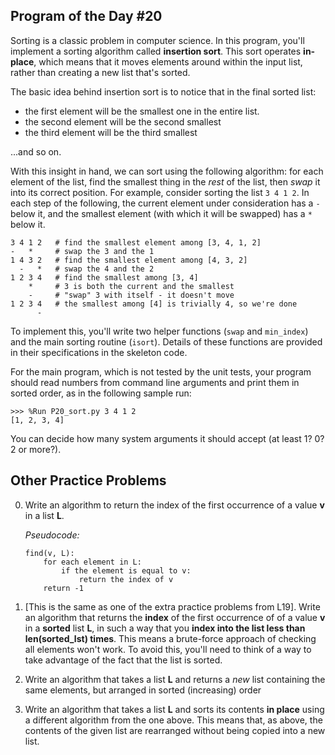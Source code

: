 ## Program of the Day #20

Sorting is a classic problem in computer science. In this program, you'll implement a sorting algorithm called **insertion sort**. This sort operates **in-place**, which means that it moves elements around within the input list, rather than creating a new list that's sorted.

The basic idea behind insertion sort is to notice that in the final sorted list:

* the first element will be the smallest one in the entire list.
* the second element will be the second smallest
* the third element will be the third smallest

...and so on.

With this insight in hand, we can sort using the following algorithm: for each element of the list, find the smallest thing in the *rest* of the list, then *swap* it into its correct position. For example, consider sorting the list `3 4 1 2`. In each step of the following, the current element under consideration has a `-` below it, and the smallest element (with which it will be swapped) has a `*` below it.

```
3 4 1 2   # find the smallest element among [3, 4, 1, 2]
-   *     # swap the 3 and the 1
1 4 3 2   # find the smallest element among [4, 3, 2]
  -   *   # swap the 4 and the 2
1 2 3 4   # find the smallest among [3, 4]
    *     # 3 is both the current and the smallest
    -     # "swap" 3 with itself - it doesn't move
1 2 3 4   # the smallest among [4] is trivially 4, so we're done
      -
```

 To implement this, you'll write two helper functions (`swap` and `min_index`) and the main sorting routine (`isort`). Details of these functions are provided in their specifications in the skeleton code. 

For the main program, which is not tested by the unit tests, your program should read numbers from command line arguments and print them in sorted order, as in the following sample run:

```
>>> %Run P20_sort.py 3 4 1 2
[1, 2, 3, 4]
```
You can decide how many system arguments it should accept (at least 1? 0? 2 or more?).

## Other Practice Problems

0. Write an algorithm to return the index of the first occurrence of a value **v** in a list **L**.

    *Pseudocode:*

    ```
    find(v, L):
        for each element in L:
            if the element is equal to v:
                return the index of v
        return -1
    ```

1. [This is the same as one of the extra practice problems from L19]. Write an algorithm that returns the **index** of the first occurrence of of a value **v** in a **sorted** list **L**, in such a way that you **index into the list less than len(sorted_lst) times**. This means a brute-force approach of checking all elements won't work. To avoid this, you'll need to think of a way to take advantage of the fact that the list is sorted.

2. Write an algorithm that takes a list **L** and returns a *new* list containing the same elements, but arranged in sorted (increasing) order

3. Write an algorithm that takes a list **L** and sorts its contents **in place** using a different algorithm from the one above. This means that, as above, the contents of the given list are rearranged without being copied into a new list. 
